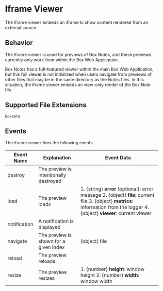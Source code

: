 # Iframe Viewer

The iframe viewer embeds an iframe to show content rendered from an external source.

## Behavior

The iframe viewer is used for previews of Box Notes, and these previews currently only work from within the Box Web Application.

Box Notes has a full-featured viewer within the main Box Web Application, but this full viewer is not initialized when users navigate from previews of other files that may be in the same directory as the Notes files. In this situation, the iframe viewer embeds an view-only render of the Box Note file.

## Supported File Extensions

`boxnote`

## Events

The iframe viewer fires the following events

| Event Name   | Explanation                            | Event Data                                                                                                                                                                     |
| ------------ | -------------------------------------- | ------------------------------------------------------------------------------------------------------------------------------------------------------------------------------ |
| destroy      | The preview is intentionally destroyed |                                                                                                                                                                                |
| load         | The preview loads                      | 1. {string} **error** (optional): error message 2. {object} **file**: current file 3. {object} **metrics**: information from the logger 4. {object} **viewer**: current viewer |
| notification | A notification is displayed            |                                                                                                                                                                                |
| navigate     | The preview is shown for a given index | {object} file                                                                                                                                                                  |
| reload       | The preview reloads                    |                                                                                                                                                                                |
| resize       | The preview resizes                    | 1. {number} **height**: window height 2. {number} **width**: window width                                                                                                      |
